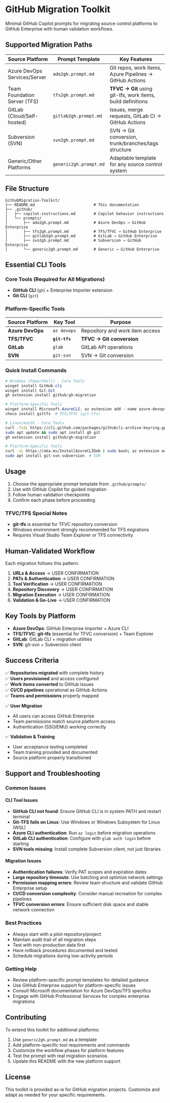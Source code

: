 # GitHub Migration Toolkit

Minimal GitHub Copilot prompts for migrating source control platforms to GitHub Enterprise with human validation workflows.

## Supported Migration Paths

| Source Platform | Prompt Template | Key Features |
|---|---|---|
| Azure DevOps Services/Server | `ado2gh.prompt.md` | Git repos, work items, Azure Pipelines → GitHub Actions |
| Team Foundation Server (TFS) | `tfs2gh.prompt.md` | **TFVC → Git** using git-tfs, work items, build definitions |
| GitLab (Cloud/Self-hosted) | `gitlab2gh.prompt.md` | Issues, merge requests, GitLab CI → GitHub Actions |
| Subversion (SVN) | `svn2gh.prompt.md` | SVN → Git conversion, trunk/branches/tags structure |
| Generic/Other Platforms | `generic2gh.prompt.md` | Adaptable template for any source control system |

## File Structure

```
GithubMigration-Toolkit/
├── README.md                          # This documentation
├── .github/
│   ├── copilot-instructions.md        # Copilot behavior instructions
│   └── prompts/
│       ├── ado2gh.prompt.md           # Azure DevOps → GitHub Enterprise
│       ├── tfs2gh.prompt.md           # TFS/TFVC → GitHub Enterprise  
│       ├── gitlab2gh.prompt.md        # GitLab → GitHub Enterprise
│       ├── svn2gh.prompt.md           # Subversion → GitHub Enterprise
│       └── generic2gh.prompt.md       # Generic → GitHub Enterprise
```

## Essential CLI Tools

### Core Tools (Required for All Migrations)
- **GitHub CLI** (`gh`) + Enterprise Importer extension
- **Git CLI** (`git`) 

### Platform-Specific Tools

| Source Platform | Key Tool | Purpose |
|---|---|---|
| **Azure DevOps** | `az devops` | Repository and work item access |
| **TFS/TFVC** | **`git-tfs`** | **TFVC → Git conversion** |
| **GitLab** | `glab` | GitLab API operations |
| **SVN** | `git-svn` | SVN → Git conversion |

### Quick Install Commands

```powershell
# Windows (PowerShell) - Core Tools
winget install GitHub.cli
winget install Git.Git
gh extension install github/gh-migration

# Platform-Specific Tools
winget install Microsoft.AzureCLI; az extension add --name azure-devops  # Azure DevOps
choco install gittfs  # TFS/TFVC (git-tfs)
```

```bash
# Linux/macOS - Core Tools
curl -fsSL https://cli.github.com/packages/githubcli-archive-keyring.gpg | sudo dd of=/usr/share/keyrings/githubcli-archive-keyring.gpg
sudo apt update && sudo apt install gh git
gh extension install github/gh-migration

# Platform-Specific Tools
curl -sL https://aka.ms/InstallAzureCLIDeb | sudo bash; az extension add --name azure-devops  # Azure DevOps
sudo apt install git-svn subversion  # SVN
```

## Usage

1. Choose the appropriate prompt template from `.github/prompts/`
2. Use with GitHub Copilot for guided migration
3. Follow human validation checkpoints  
4. Confirm each phase before proceeding

### TFVC/TFS Special Notes
- **git-tfs** is essential for TFVC repository conversion
- Windows environment strongly recommended for TFS migrations
- Requires Visual Studio Team Explorer or TFS connectivity

## Human-Validated Workflow

Each migration follows this pattern:

1. **URLs & Access** → USER CONFIRMATION
2. **PATs & Authentication** → USER CONFIRMATION  
3. **Tool Verification** → USER CONFIRMATION
4. **Repository Discovery** → USER CONFIRMATION
5. **Migration Execution** → USER CONFIRMATION
6. **Validation & Go-Live** → USER CONFIRMATION

## Key Tools by Platform

- **Azure DevOps**: GitHub Enterprise Importer + Azure CLI
- **TFS/TFVC**: **git-tfs** (essential for TFVC conversion) + Team Explorer
- **GitLab**: GitLab CLI + migration utilities  
- **SVN**: git-svn + Subversion client

## Success Criteria

✅ **Repositories migrated** with complete history  
✅ **Users provisioned** and access configured  
✅ **Work items converted** to GitHub Issues  
✅ **CI/CD pipelines** operational as GitHub Actions  
✅ **Teams and permissions** properly mapped

✅ **User Migration**
- All users can access GitHub Enterprise
- Team permissions match source platform access
- Authentication (SSO/EMU) working correctly

✅ **Validation & Training**
- User acceptance testing completed
- Team training provided and documented  
- Source platform properly transitioned

## Support and Troubleshooting

### Common Issues

#### CLI Tool Issues
- **GitHub CLI not found**: Ensure GitHub CLI is in system PATH and restart terminal
- **Git-TFS fails on Linux**: Use Windows or Windows Subsystem for Linux (WSL)
- **Azure CLI authentication**: Run `az login` before migration operations
- **GitLab CLI authentication**: Configure with `glab auth login` before starting
- **SVN tools missing**: Install complete Subversion client, not just libraries

#### Migration Issues  
- **Authentication failures**: Verify PAT scopes and expiration dates
- **Large repository timeouts**: Use batching and optimize network settings
- **Permission mapping errors**: Review team structure and validate GitHub Enterprise setup
- **CI/CD conversion complexity**: Consider manual recreation for complex pipelines
- **TFVC conversion errors**: Ensure sufficient disk space and stable network connection

### Best Practices
- Always start with a pilot repository/project
- Maintain audit trail of all migration steps
- Test with non-production data first  
- Have rollback procedures documented and tested
- Schedule migrations during low-activity periods

### Getting Help
- Review platform-specific prompt templates for detailed guidance
- Use GitHub Enterprise support for platform-specific issues
- Consult Microsoft documentation for Azure DevOps/TFS specifics
- Engage with GitHub Professional Services for complex enterprise migrations

## Contributing

To extend this toolkit for additional platforms:
1. Use `generic2gh.prompt.md` as a template
2. Add platform-specific tool requirements and commands  
3. Customize the workflow phases for platform features
4. Test the prompt with real migration scenarios
5. Update this README with the new platform support

## License

This toolkit is provided as-is for GitHub migration projects. Customize and adapt as needed for your specific requirements.
